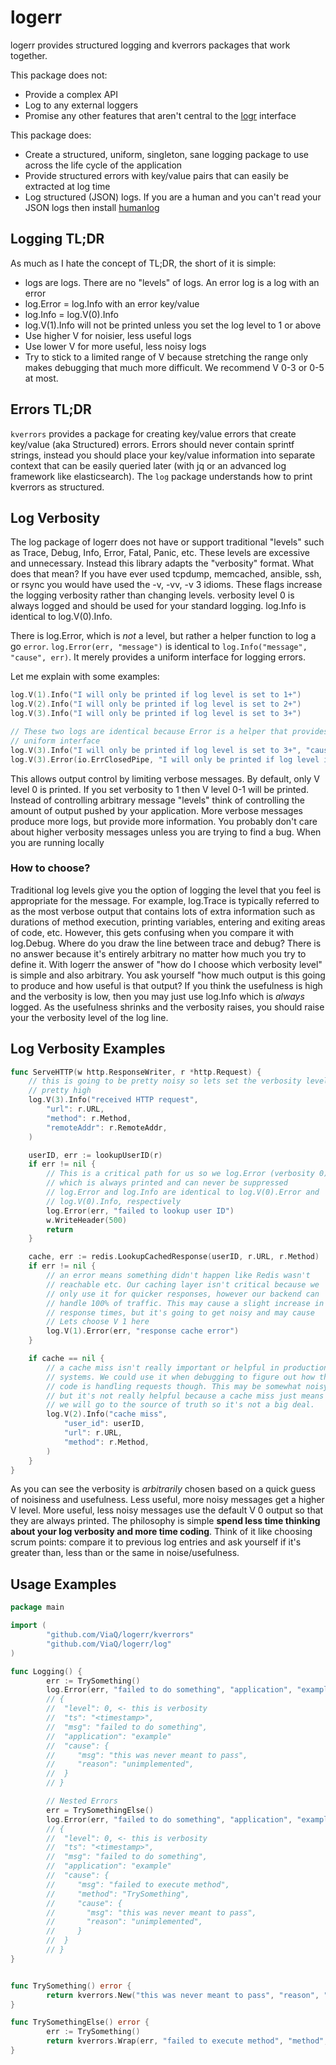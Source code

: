 # logerr

logerr provides structured logging and kverrors packages that work together.

This package does not:

* Provide a complex API
* Log to any external loggers
* Promise any other features that aren't central to the
  [logr](https://github.com/go-logr/logr) interface

This package does:

* Create a structured, uniform, singleton, sane logging package to use across
  the life cycle of the application
* Provide structured errors with key/value pairs that can easily be extracted at
  log time
* Log structured (JSON) logs. If you are a human and you can't read your JSON
  logs then install [humanlog](https://github.com/aybabtme/humanlog)

## Logging TL;DR

As much as I hate the concept of TL;DR, the short of it is simple:

* logs are logs. There are no "levels" of logs. An error log is a log with an error
* log.Error = log.Info with an error key/value
* log.Info  = log.V(0).Info
* log.V(1).Info will not be printed unless you set the log level to 1 or above
* Use higher V for noisier, less useful logs
* Use lower V for more useful, less noisy logs
* Try to stick to a limited range of V because stretching the range only makes
  debugging that much more difficult. We recommend V 0-3 or 0-5 at most.

## Errors TL;DR

`kverrors` provides a package for creating key/value errors that create
key/value (aka Structured) errors. Errors should never contain sprintf strings,
instead you should place your key/value information into separate context that
can be easily queried later (with jq or an advanced log framework like
elasticsearch). The `log` package understands how to print kverrors as
structured.

## Log Verbosity

The log package of logerr does not have or support traditional "levels" such as
Trace, Debug, Info, Error, Fatal, Panic, etc. These levels are excessive and
unnecessary. Instead this library adapts the "verbosity" format. What does that
mean? If you have ever used tcpdump, memcached, ansible, ssh, or rsync you would
have used the -v, -vv, -v 3 idioms. These flags increase the logging verbosity
rather than changing levels. verbosity level 0 is always logged and should be
used for your standard logging. log.Info is identical to log.V(0).Info.

There is log.Error, which is _not_ a level, but rather a helper function to log
a go `error`. `log.Error(err, "message")` is identical to
`log.Info("message", "cause", err)`. It merely provides a uniform interface for
logging errors.

Let me explain with some examples:

```go
log.V(1).Info("I will only be printed if log level is set to 1+")
log.V(2).Info("I will only be printed if log level is set to 2+")
log.V(3).Info("I will only be printed if log level is set to 3+")

// These two logs are identical because Error is a helper that provides a
// uniform interface
log.V(3).Info("I will only be printed if log level is set to 3+", "cause", io.ErrClosedPipe)
log.V(3).Error(io.ErrClosedPipe, "I will only be printed if log level is set to 3+")
```

This allows output control by limiting verbose messages. By default, only V
level 0 is printed. If you set verbosity to 1 then V level 0-1 will be printed.
Instead of controlling arbitrary message "levels" think of controlling the
amount of output pushed by your application. More verbose messages produce more
logs, but provide more information. You probably don't care about higher
verbosity messages unless you are trying to find a bug. When you are running
locally 

### How to choose?

Traditional log levels give you the option of logging the level that you feel is
appropriate for the message. For example, log.Trace is typically referred to as
the most verbose output that contains lots of extra information such as
durations of method execution, printing variables, entering and exiting areas of
code, etc. However, this gets confusing when you compare it with log.Debug.
Where do you draw the line between trace and debug? There is no answer because
it's entirely arbitrary no matter how much you try to define it. With logerr the
answer of "how do I choose which verbosity level" is simple and also arbitrary.
You ask yourself "how much output is this going to produce and how useful is
that output? If you think the usefulness is high and the verbosity is low, then
you may just use log.Info which is _always_ logged. As the usefulness shrinks
and the verbosity raises, you should raise your the verbosity level of the log
line.

## Log Verbosity Examples

```go
func ServeHTTP(w http.ResponseWriter, r *http.Request) {
	// this is going to be pretty noisy so lets set the verbosity level
	// pretty high
	log.V(3).Info("received HTTP request", 
		"url": r.URL,
		"method": r.Method,
		"remoteAddr": r.RemoteAddr,
	)

	userID, err := lookupUserID(r)
	if err != nil {
		// This is a critical path for us so we log.Error (verbosity 0)
		// which is always printed and can never be suppressed
		// log.Error and log.Info are identical to log.V(0).Error and
		// log.V(0).Info, respectively
		log.Error(err, "failed to lookup user ID")
		w.WriteHeader(500)
		return
	}

	cache, err := redis.LookupCachedResponse(userID, r.URL, r.Method)
	if err != nil {
		// an error means something didn't happen like Redis wasn't
		// reachable etc. Our caching layer isn't critical because we
		// only use it for quicker responses, however our backend can
		// handle 100% of traffic. This may cause a slight increase in
		// response times, but it's going to get noisy and may cause
		// Lets choose V 1 here
		log.V(1).Error(err, "response cache error")
	}

	if cache == nil {
		// a cache miss isn't really important or helpful in production
		// systems. We could use it when debugging to figure out how the
		// code is handling requests though. This may be somewhat noisy,
		// but it's not really helpful because a cache miss just means
		// we will go to the source of truth so it's not a big deal.
		log.V(2).Info("cache miss",
			"user_id": userID,
			"url": r.URL,
			"method": r.Method,
		)
	}
}

```

As you can see the verbosity is _arbitrarily_ chosen based on a quick guess of
noisiness and usefulness. Less useful, more noisy messages get a higher V
level. More useful, less noisy messages use the default V 0 output so that they
are always printed.  The philosophy is simple **spend less time thinking about
your log verbosity and more time coding**. Think of it like choosing scrum
points: compare it to previous log entries and ask yourself if it's greater
than, less than or the same in noise/usefulness.

## Usage Examples

```go
package main

import (
        "github.com/ViaQ/logerr/kverrors"
        "github.com/ViaQ/logerr/log"
)

func Logging() {
        err := TrySomething() 
        log.Error(err, "failed to do something", "application", "example")
        // {
        //  "level": 0, <- this is verbosity
        //  "ts": "<timestamp>",
        //  "msg": "failed to do something",
        //  "application": "example"
        //  "cause": {
        //     "msg": "this was never meant to pass",
        //     "reason": "unimplemented",
        //  }
        // }

        // Nested Errors
        err = TrySomethingElse() 
        log.Error(err, "failed to do something", "application", "example")
        // {
        //  "level": 0, <- this is verbosity
        //  "ts": "<timestamp>",
        //  "msg": "failed to do something",
        //  "application": "example"
        //  "cause": {
        //     "msg": "failed to execute method",
        //     "method": "TrySomething",
        //     "cause": {
        //       "msg": "this was never meant to pass",
        //       "reason": "unimplemented",
        //     }
        //  }
        // }
}


func TrySomething() error {
        return kverrors.New("this was never meant to pass", "reason", "unimplemented")
}

func TrySomethingElse() error {
	    err := TrySomething()
        return kverrors.Wrap(err, "failed to execute method", "method", "TrySomething")
}
```

